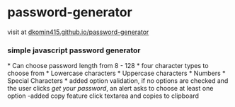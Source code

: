# password-generator

visit at <a href="https://dkomin415.github.io/password-generator/">dkomin415.github.io/password-generator</a>

<h3>simple javascript password generator</h3>
 * Can choose password length from 8 - 128
 * four character types to choose from
   * Lowercase characters
   * Uppercase characters
   * Numbers
  * Special Characters
* added option validation, if no options are checked and the user clicks <i>get your password</i>, an alert asks to choose at least one option
-added copy feature click textarea and copies to clipboard
